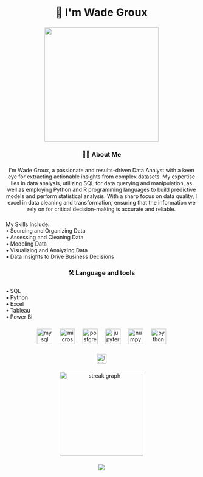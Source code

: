 <h1 align="center">👋 I'm Wade Groux</h1>

###

<div align="center">
  <img height="300" src="https://user-images.githubusercontent.com/74038190/225813708-98b745f2-7d22-48cf-9150-083f1b00d6c9.gif"  />
</div>

###

<h3 align="center">👩‍💻  About Me</h3>

###

<p align="center">I'm Wade Groux, a passionate and results-driven Data Analyst with a keen eye for extracting actionable insights from complex datasets. My expertise lies in data analysis, utilizing SQL for data querying and manipulation, as well as employing Python and R programming languages to build predictive models and perform statistical analysis. With a sharp focus on data quality, I excel in data cleaning and transformation, ensuring that the information we rely on for critical decision-making is accurate and reliable.</p>

###

<p align="left">My Skills Include:<br>	• Sourcing and Organizing Data<br>	• Assessing and Cleaning Data<br>	• Modeling Data<br>	• Visualizing and Analyzing Data<br>	• Data Insights to Drive Business Decisions</p>

###

<h3 align="center">🛠 Language and tools</h3>

###

<p align="left">• SQL<br>• Python<br>• Excel<br>• Tableau <br>• Power Bi</p>

###

<h3 align="left"></h3>

###

<div align="center">
  <img src="https://cdn.simpleicons.org/mysql/4479A1" height="40" alt="mysql logo"  />
  <img width="12" />
  <img src="https://cdn.jsdelivr.net/gh/devicons/devicon/icons/microsoftsqlserver/microsoftsqlserver-plain.svg" height="40" alt="microsoftsqlserver logo"  />
  <img width="12" />
  <img src="https://cdn.jsdelivr.net/gh/devicons/devicon/icons/postgresql/postgresql-original.svg" height="40" alt="postgresql logo"  />
  <img width="12" />
  <img src="https://cdn.jsdelivr.net/gh/devicons/devicon/icons/jupyter/jupyter-original.svg" height="40" alt="jupyter logo"  />
  <img width="12" />
  <img src="https://cdn.simpleicons.org/numpy/013243" height="40" alt="numpy logo"  />
  <img width="12" />
  <img src="https://cdn.jsdelivr.net/gh/devicons/devicon/icons/python/python-original.svg" height="40" alt="python logo"  />
</div>

###

<div align="center">
  <a href="https://www.linkedin.com/in/wadegroux/" target="_blank">
    <img src="https://img.shields.io/static/v1?message=LinkedIn&logo=linkedin&label=&color=0077B5&logoColor=white&labelColor=&style=for-the-badge" height="25" alt="linkedin logo"  />
  </a>
</div>

###

<div align="center">
  <img src="https://streak-stats.demolab.com?user=wadegroux&locale=en&mode=daily&theme=dark&hide_border=false&border_radius=5&order=3" height="220" alt="streak graph"  />
</div>

###

<div align="center">
  <img src="https://visitor-badge.laobi.icu/badge?page_id=wadegroux.wadegroux&"  />
</div>

###
